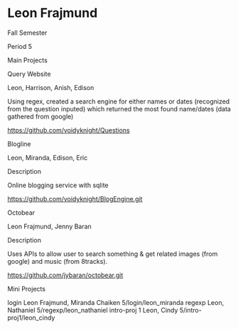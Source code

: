 Leon Frajmund
========
Fall Semester

Period 5

Main Projects

Query Website

Leon, Harrison, Anish, Edison

Using regex, created a search engine for either names or dates (recognized from the question inputed) which returned the most found name/dates (data gathered from google)

https://github.com/voidyknight/Questions

Blogline

Leon, Miranda, Edison, Eric

Description

Online blogging service with sqlite

https://github.com/voidyknight/BlogEngine.git

Octobear

Leon Frajmund, Jenny Baran

Description

Uses APIs to allow user to search something & get related images (from google) and music (from 8tracks).

https://github.com/jybaran/octobear.git

Mini Projects

login
Leon Frajmund, Miranda Chaiken
5/login/leon_miranda
regexp
Leon, Nathaniel
5/regexp/leon_nathaniel
intro-proj 1
Leon, Cindy
5/intro-proj1/leon_cindy
